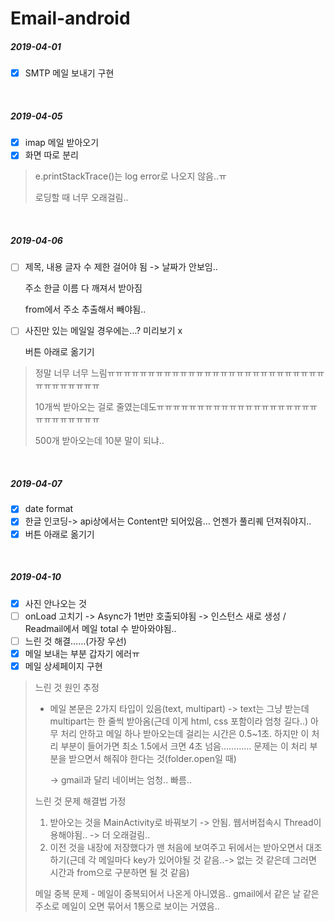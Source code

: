 # Email-android

##### 2019-04-01

- [x] SMTP 메일 보내기 구현

<br/>

##### 2019-04-05

- [x] imap 메일 받아오기
- [x] 화면 따로 분리

>e.printStackTrace()는 log error로 나오지 않음..ㅠ
>
>로딩할 때 너무 오래걸림..

<br/>

##### 2019-04-06

- [ ] 제목, 내용 글자 수 제한 걸어야 됨 -> 날짜가 안보임..

  주소 한글 이름 다 깨져서 받아짐

  from에서 주소 추출해서 빼야됨..
- [ ] 사진만 있는 메일일 경우에는…? 미리보기 x 

  버튼 아래로 옮기기

> 정말 너무 너무 느림ㅠㅠㅠㅠㅠㅠㅠㅠㅠㅠㅠㅠㅠㅠㅠㅠㅠㅠㅠㅠㅠㅠㅠㅠㅠㅠㅠㅠㅠㅠㅠㅠㅠㅠㅠ
>
> 10개씩 받아오는 걸로 줄였는데도ㅠㅠㅠㅠㅠㅠㅠㅠㅠㅠㅠㅠㅠㅠㅠㅠㅠㅠㅠㅠㅠㅠㅠㅠㅠㅠㅠㅠ
>
> 500개 받아오는데 10분 말이 되냐..

<br/>

##### 2019-04-07

- [x] date format
- [x] 한글 인코딩-> api상에서는 Content만 되어있음… 언젠가 풀리퀘 던져줘야지..
- [x] 버튼 아래로 옮기기

<br/>

##### 2019-04-10

- [x] 사진 안나오는 것
- [ ] onLoad 고치기 -> Async가 1번만 호출되야됨 -> 인스턴스 새로 생성 / Readmail에서 메일 total 수 받아와야됨..
- [ ] 느린 것 해결……(가장 우선)
- [x] 메일 보내는 부분 갑자기 에러ㅠ
- [x] 메일 상세페이지 구현

> 느린 것 원인 추정
>
> - 메일 본문은 2가지 타입이 있음(text, multipart) -> text는 그냥 받는데 multipart는 한 줄씩 받아옴(근데 이게 html, css 포함이라 엄청 길다..) 아무 처리 안하고 메일 하나 받아오는데 걸리는 시간은 0.5~1초. 하지만 이 처리 부분이 들어가면 최소 1.5에서 크면 4초 넘음………… 문제는 이 처리 부분을 받으면서 해줘야 한다는 것(folder.open일 때)
>
>   -> gmail과 달리 네이버는 엄청.. 빠름..
>
> 느린 것 문제 해결법 가정
>
> 1. 받아오는 것을 MainActivity로 바꿔보기 -> 안됨. 웹서버접속시 Thread이용해야됨.. -> 더 오래걸림..
> 2. 이전 것을 내장에 저장했다가 맨 처음에 보여주고 뒤에서는 받아오면서 대조하기(근데 각 메일마다 key가 있어야될 것 같음..-> 없는 것 같은데 그러면 시간과 from으로 구분하면 될 것 같음)
>
> 메일 중복 문제 - 메일이 중복되어서 나온게 아니였음.. gmail에서 같은 날 같은 주소로 메일이 오면 묶어서 1통으로 보이는 거였음..